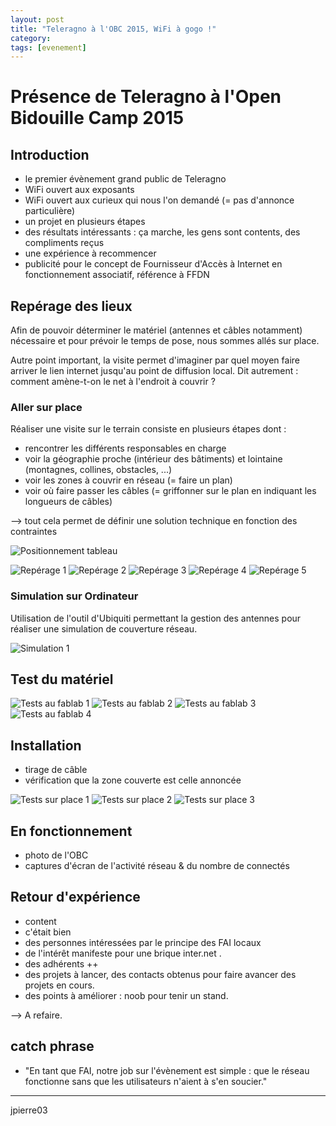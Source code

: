 ```yaml
---
layout: post
title: "Teleragno à l'OBC 2015, WiFi à gogo !"
category: 
tags: [evenement]
---
```


# Présence de Teleragno à l'Open Bidouille Camp 2015 

## Introduction

* le premier évènement grand public de Teleragno
* WiFi ouvert aux exposants
* WiFi ouvert aux curieux qui nous l'on demandé (= pas d'annonce particulière)
* un projet en plusieurs étapes
* des résultats intéressants : ça marche, les gens sont contents, des compliments reçus
* une expérience à recommencer
* publicité pour le concept de Fournisseur d'Accès à Internet en fonctionnement associatif, référence à FFDN

## Repérage des lieux

Afin de pouvoir déterminer le matériel (antennes et câbles notamment) nécessaire et pour prévoir le temps de pose, nous sommes allés sur place.

Autre point important, la visite permet d'imaginer par quel moyen faire arriver le lien internet jusqu'au point de diffusion local. Dit autrement : comment amène-t-on le net à l'endroit à couvrir ?

### Aller sur place

Réaliser une visite sur le terrain consiste en plusieurs étapes dont : 

* rencontrer les différents responsables en charge
* voir la géographie proche (intérieur des bâtiments) et lointaine (montagnes, collines, obstacles, ...)
* voir les zones à couvrir en réseau (= faire un plan)
* voir où faire passer les câbles (= griffonner sur le plan en indiquant les longueurs de câbles)

--> tout cela permet de définir une solution technique en fonction des contraintes

![Positionnement tableau](obc-position-1.jpg)

![Repérage 1](obc-reperage-lieux-1.jpg)
![Repérage 2](obc-reperage-lieux-2.jpg)
![Repérage 3](obc-reperage-lieux-3.jpg)
![Repérage 4](obc-reperage-lieux-4.jpg)
![Repérage 5](obc-reperage-lieux-5.jpg)

### Simulation sur Ordinateur

Utilisation de l'outil d'Ubiquiti permettant la gestion des antennes pour réaliser une simulation de couverture réseau.

![Simulation 1](obc-simulation-1.jpg)

## Test du matériel

![Tests au fablab 1](obc-test-lab-1.jpg)
![Tests au fablab 2](obc-test-lab-2.jpg)
![Tests au fablab 3](obc-test-lab-3.jpg)
![Tests au fablab 4](obc-test-lab-4.jpg)

## Installation

* tirage de câble
* vérification que la zone couverte est celle annoncée

![Tests sur place 1](obc-test-insitu-1.jpg)
![Tests sur place 2](obc-test-insitu-2.jpg)
![Tests sur place 3](obc-test-insitu-3.jpg)

## En fonctionnement

* photo de l'OBC
* captures d'écran de l'activité réseau & du nombre de connectés

## Retour d'expérience

* content
* c'était bien
* des personnes intéressées par le principe des FAI locaux
* de l'intérêt manifeste pour une brique inter.net .
* des adhérents ++
* des projets à lancer, des contacts obtenus pour faire avancer des projets en cours.
* des points à améliorer : noob pour tenir un stand.

--> A refaire.

## catch phrase 

* "En tant que FAI, notre job sur l'évènement est simple : que le réseau fonctionne sans que les utilisateurs n'aient à s'en soucier."


------

jpierre03
